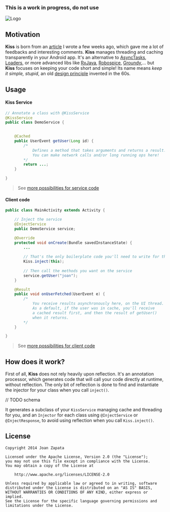 ### This is a work in progress, do not use

![Logo](https://raw.githubusercontent.com/JoanZapata/android-kiss/master/logo.png)

## Motivation

**Kiss** is born from an [article](http://blog.joanzapata.com/robust-architecture-for-an-android-app/) I wrote a few weeks ago, which gave me a lot of feedbacks and interesting comments. **Kiss** manages threading and caching transparently in your Android app. It's an alternative to [AsyncTasks](http://developer.android.com/reference/android/os/AsyncTask.html), [Loaders](http://developer.android.com/guide/components/loaders.html), or more advanced libs like [RxJava](https://github.com/Netflix/RxJava), [Robospice](https://github.com/stephanenicolas/robospice), [Groundy](https://github.com/telly/groundy),… but **Kiss** focuses on keeping your code short and simple! Its name means *keep it simple, stupid*, an old [design principle](http://en.wikipedia.org/wiki/KISS_principle) invented in the 60s.

## Usage

#### Kiss Service

```java
// Annotate a class with @KissService
@KissService
public class DemoService {

   
    @Cached
    public UserEvent getUser(Long id) {
        /*
            Defines a method that takes arguments and returns a result.
            You can make network calls and/or long running ops here!
        */
        return ...;
    }

}
```
> See [more possibilities for service code](https://github.com/JoanZapata/android-kiss/blob/master/android-kiss-demo/src/main/java/com/joanzap/android/kiss/demo/DemoService.java)

#### Client code

```java
public class MainActivity extends Activity {

    // Inject the service
    @InjectService 
    public DemoService service;

    @Override 
    protected void onCreate(Bundle savedInstanceState) {
        ...
        
        // That's the only boilerplate code you'll need to write for this lib!
        Kiss.inject(this);
        
        // Then call the methods you want on the service
        service.getUser("joan");
    }

    @Result 
    public void onUserFetched(UserEvent e) {
        /* 
            You receive results asynchronously here, on the UI thread.
            As a default, if the user was in cache, you'll receive
            a cached result first, and then the result of getUser()
            when it returns.
        */
    }

}
```

> See [more possibilities for client code](https://github.com/JoanZapata/android-kiss/blob/master/android-kiss-demo/src/main/java/com/joanzap/android/kiss/demo/MainActivity.java)

## How does it work?

First of all, **Kiss** does not rely heavily upon reflection. It's an annotation processor, which generates code that will call your code directly at runtime, without reflection. The only bit of reflection is done to find and instantiate the injector for your class when you call ```inject()```.

// TODO schema

It generates a subclass of your ```KissService``` managing cache and threading for you, and an ```Injector``` for each class using ```@InjectService``` or ```@InjectResponse```, to avoid using reflection when you call ```Kiss.inject()```.

## License

```
Copyright 2014 Joan Zapata

Licensed under the Apache License, Version 2.0 (the "License");
you may not use this file except in compliance with the License.
You may obtain a copy of the License at

    http://www.apache.org/licenses/LICENSE-2.0

Unless required by applicable law or agreed to in writing, software
distributed under the License is distributed on an "AS IS" BASIS,
WITHOUT WARRANTIES OR CONDITIONS OF ANY KIND, either express or implied.
See the License for the specific language governing permissions and
limitations under the License.
```
